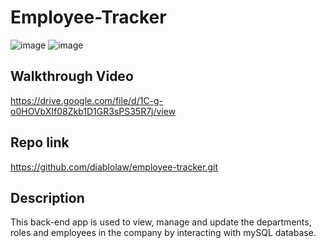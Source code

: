 # Employee-Tracker

![image](https://user-images.githubusercontent.com/94478511/159139395-06bd4f96-8aa1-41dd-bf8a-4d1ef7b55b5c.png)
![image](https://user-images.githubusercontent.com/94478511/159139410-7cf9e95a-3b02-4b9f-a0a6-105f6b2a9128.png)

## Walkthrough Video

https://drive.google.com/file/d/1C-g-o0HOVbXIf08Zkb1D1GR3sPS35R7j/view

## Repo link

https://github.com/diablolaw/employee-tracker.git

## Description

This back-end app is used to view, manage and update the departments, roles and employees in the company by interacting with mySQL database.
